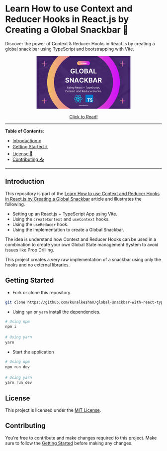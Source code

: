 # Learn How to use Context and Reducer Hooks in React.js by Creating a Global Snackbar 🚀

Discover the power of Context & Reducer Hooks in React.js by creating a global snack bar using TypeScript and bootstrapping with Vite.

<a href="https://blog.kunalkeshan.dev/learn-how-to-use-context-and-reducer-hooks-in-reactjs-by-creating-a-global-snackbar" style="display: block;" align="center">
    <img src="./public/thumbnail.png" alt="Learn How to use Context and Reducer Hooks in React.js by Creating a Global Snackbar" width="60%" />
    <p>Click to Read!</p>
</a>

---

**Table of Contents**:

- [Introduction ✊](#introduction)
- [Getting Started ⚡](#getting-started)
- [License 🪪](#license)
- [Contributing 📥](#contributing)

---

## Introduction

This repository is part of the [Learn How to use Context and Reducer Hooks in React.js by Creating a Global Snackbar](https://blog.kunalkeshan.dev/learn-how-to-use-context-and-reducer-hooks-in-reactjs-by-creating-a-global-snackbar) article and illustrates the following.

- Setting up an React.js + TypeScript App using Vite.
- Using the `createContext` and `useContext` hooks.
- Using the `useReducer` hook.
- Using the implementation to create a Global Snackbar.

The idea is understand how Context and Reducer Hooks can be used in a combination to create your own Global State management System to avoid issues like Prop Drilling.

This project creates a very raw implementation of a snackbar using only the hooks and no external libraries.

## Getting Started

- Fork or clone this repository.

```bash
git clone https://github.com/kunalkeshan/global-snackbar-with-react-typescript-context.git
```

- Using `npm` or `yarn` install the dependencies.

```bash
# Using npm
npm i

# Using yarn
yarn
```

- Start the application

```bash
# Using npm
npm run dev

# Using yarn
yarn run dev
```

## License

This project is licensed under the [MIT License](./LICENSE).

## Contributing

You're free to contribute and make changes required to this project. Make sure to follow the [Getting Started](#getting-started) before making any changes.
